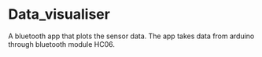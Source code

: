 # Data_visualiser
A bluetooth app that plots the sensor data. The app takes data from arduino through bluetooth module HC06.
